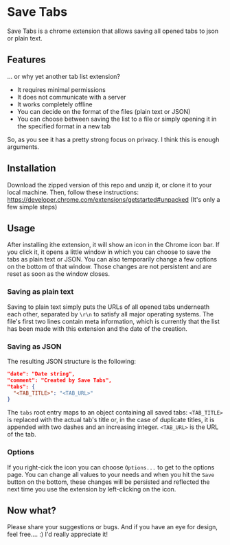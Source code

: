 # Save Tabs

Save Tabs is a chrome extension that allows saving all opened tabs to json or plain text.

## Features

... or why yet another tab list extension?

- It requires minimal permissions
- It does not communicate with a server
- It works completely offline
- You can decide on the format of the files (plain text or JSON)
- You can choose between saving the list to a file or simply opening it in the specified format in a new tab

So, as you see it has a pretty strong focus on privacy. I think this is enough arguments.

## Installation

Download the zipped version of this repo and unzip it, or clone it to your local machine.
Then, follow these instructions: https://developer.chrome.com/extensions/getstarted#unpacked (It's only a few simple steps)

## Usage

After installing ithe extension, it will show an icon in the Chrome icon bar. If you click it, it opens a little window in which you can choose to save the tabs as plain text or JSON. You can also temporarily change a few options on the bottom of that window. Those changes are not persistent and are reset as soon as the window closes.

### Saving as plain text

Saving to plain text simply puts the URLs of all opened tabs underneath each other, separated by `\r\n` to satisfy all major operating systems. The file's first two lines contain meta information, which is currently that the list has been made with this extension and the date of the creation.

### Saving as JSON

The resulting JSON structure is the following:

```json
"date": "Date string",
"comment": "Created by Save Tabs",
"tabs": {
  "<TAB_TITLE>": "<TAB_URL>"
}
```
The `tabs` root entry maps to an object containing all saved tabs:
`<TAB_TITLE>` is replaced with the actual tab's title or, in the case of duplicate titles, it is appended with two dashes and an increasing integer.
`<TAB_URL>` is the URL of the tab.

### Options

If you right-cick the icon you can choose `Options...` to get to the options page.
You can change all values to your needs and when you hit the `Save` button on the bottom, these changes will be persisted and reflected the next time you use the extension by left-clicking on the icon.

## Now what?

Please share your suggestions or bugs. And if you have an eye for design, feel free.... :) I'd really appreciate it!
